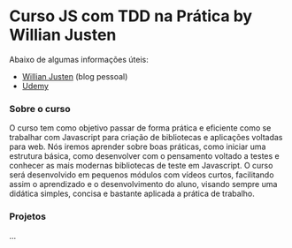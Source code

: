# Curso JS com TDD na Prática by Willian Justen

Abaixo de algumas informações úteis:

 - [Willian Justen](https://blog.da2k.com.br/) (blog pessoal)
 - [Udemy](https://www.udemy.com/js-com-tdd-na-pratica/)

### Sobre o curso

O curso tem como objetivo passar de forma prática e eficiente como se trabalhar com Javascript para criação de bibliotecas e aplicações voltadas para web. Nós iremos aprender sobre boas práticas, como iniciar uma estrutura básica, como desenvolver com o pensamento voltado a testes e conhecer as mais modernas bibliotecas de teste em Javascript. O curso será desenvolvido em pequenos módulos com vídeos curtos, facilitando assim o aprendizado e o desenvolvimento do aluno, visando sempre uma didática simples, concisa e bastante aplicada a prática de trabalho.

### Projetos

...
